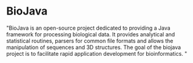 # BioJava

"BioJava is an open-source project dedicated to providing a Java framework for processing biological data. It provides analytical and statistical routines, parsers for common file formats and allows the manipulation of sequences and 3D structures. The goal of the biojava project is to facilitate rapid application development for bioinformatics. "

